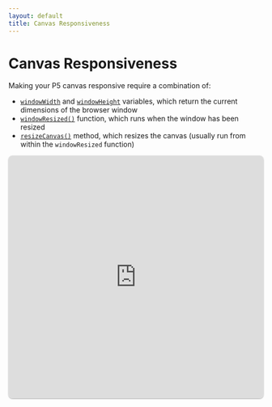 ```yaml
---
layout: default
title: Canvas Responsiveness
---
```

# Canvas Responsiveness
Making your P5 canvas responsive require a combination of:
- [`windowWidth`](https://p5js.org/reference/#/p5/windowWidth) and [`windowHeight`](https://p5js.org/reference/#/p5/windowHeight) variables, which return the current dimensions of the browser window
- [`windowResized()`](https://p5js.org/reference/#/p5/windowResized) function, which runs when the window has been resized
- [`resizeCanvas()`](https://p5js.org/reference/#/p5/resizeCanvas) method, which resizes the canvas (usually run from within the `windowResized` function)

<iframe src="https://replit.com/@sheffie/IMS322-P5-Responsiveness?embed=true" width="100%" height="480" style="border: none; border-radius: 8px; box-shadow: 0 1px 3px rgba(0,0,0,0.12), 0 1px 2px rgba(0,0,0,0.24);"></iframe>
